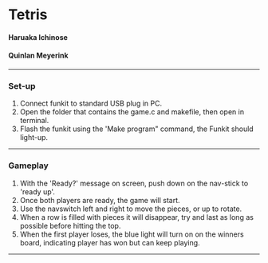 # Tetris

#### Haruaka Ichinose
#### Quinlan Meyerink

---

### Set-up
1. Connect funkit to standard USB plug in PC.
2. Open the folder that contains the game.c and makefile, then open in terminal.
3. Flash the funkit using the 'Make program" command, the Funkit should light-up.

---

### Gameplay
1. With the 'Ready?' message on screen, push down on the nav-stick to 'ready up'.
2. Once both players are ready, the game will start.
3. Use the navswitch left and right to move the pieces, or up to rotate.
4. When a row is filled with pieces it will disappear, try and last as long as possible before hitting the top.
5. When the first player loses, the blue light will turn on on the winners board, indicating player has won but can keep playing.


---
